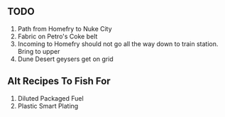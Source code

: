TODO
----
1. Path from Homefry to Nuke City
2. Fabric on Petro's Coke belt
3. Incoming to Homefry should not go all the way down to train station. Bring to upper
4. Dune Desert geysers get on grid

Alt Recipes To Fish For
-----------------------
1. Diluted Packaged Fuel
2. Plastic Smart Plating
